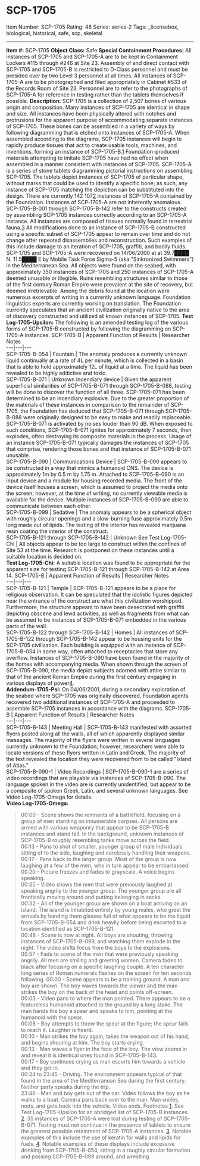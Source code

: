 # SCP-1705
Item Number: SCP-1705
Rating: 48
Series: series-2
Tags: _licensebox, biological, historical, safe, scp, skeletal

---

**Item #:** SCP-1705
**Object Class:** Safe
**Special Containment Procedures:** All instances of SCP-1705 and SCP-1705-A are to be kept in Containment Lockers #115 through #246 at Site 23. Assembly of and direct contact with SCP-1705 and SCP-1705-B is restricted to D-Class personnel and must be presided over by two Level 3 personnel at all times. All instances of SCP-1705-A are to be photographed and filed appropriately in Cabinet #533 of the Records Room of Site 23. Personnel are to refer to the photographs of SCP-1705-A for reference in testing rather than the tablets themselves if possible.
**Description:** SCP-1705 is a collection of 2,507 bones of various origin and composition. Many instances of SCP-1705 are identical in shape and size. All instances have been physically altered with notches and protrusions for the apparent purpose of accommodating separate instances of SCP-1705.
These bones can be assembled in a variety of ways by following diagramming that is etched onto instances of SCP-1705-A. When assembled according to the diagrams, SCP-1705 instances will begin to rapidly produce tissues that act to create usable tools, machines, and inventions, forming an instance of SCP-1705-B.[1](javascript:;) Foundation-produced materials attempting to imitate SCP-1705 have had no effect when assembled in a manner consistent with instances of SCP-1705.
SCP-1705-A is a series of stone tablets diagramming pictorial instructions on assembling SCP-1705. The tablets depict instances of SCP-1705 of particular shape, without marks that could be used to identify a specific bone; as such, any instance of SCP-1705 matching the depiction can be substituted into the design. There are currently 142 107[2](javascript:;) instances of SCP-1705-A contained by the Foundation. Instances of SCP-1705-A are not inherently anomalous.
SCP-1705-B-001 through SCP-1705-B-142 refer to the constructs created by assembling SCP-1705 instances correctly according to an SCP-1705-A instance. All instances are composed of tissues normally found in terrestrial fauna.[3](javascript:;) All modifications done to an instance of SCP-1705-B constructed using a specific subset of SCP-1705 appear to remain over time and do not change after repeated disassemblies and reconstruction. Such examples of this include damage to an iteration of SCP-1705, graffiti, and bodily fluids.
SCP-1705 and SCP-1705-A were recovered on 14/06/2000 at at 39.7████ N. 11.5████ E by Mobile Task Force Sigma-5 (aka "Sinkronized Swimmers") in the Mediterranean Sea. All objects were found on the seabed, with approximately 350 instances of SCP-1705 and 250 instances of SCP-1705-A deemed unusable or illegible. Ruins resembling structures similar to those of the first century Roman Empire were prevalent at the site of recovery, but deemed irretrievable. Among the debris found at the location were numerous excerpts of writing in a currently unknown language. Foundation linguistics experts are currently working on translation. The Foundation currently speculates that an ancient civilization originally native to the area of discovery constructed and utilized all known instances of SCP-1705.
**Test Log-1705-Upsilon:** The following is an amended testing log of the various forms of SCP-1705-B constructed by following the diagramming on SCP-1705-A instances.
SCP-1705-B | Apparent Function of Results | Researcher Notes  
---|---|---  
SCP-1705-B-054 | Fountain | The anomaly produces a currently unknown liquid continually at a rate of 4L per minute, which is collected in a basin that is able to hold approximately 12L of liquid at a time. The liquid has been revealed to be highly addictive and toxic.  
SCP-1705-B-071 | Unknown Incendiary device | Given the apparent superficial similarities of SCP-1705-B-071 through SCP-1705-B-088, testing will be done to discover the function of all three. SCP-1705-071 has been determined to be an incendiary explosive. Due to the greater proportion of the materials of these instances in comparison to the remainder of SCP-1705, the Foundation has deduced that SCP-1705-B-071 through SCP-1705-B-088 were originally designed to be easy to make and readily replaceable. SCP-1705-B-071 is activated by noises louder than 90 dB. When exposed to such conditions, SCP-1705-B-071 ignites for approximately 7 seconds, then explodes, often destroying its composite materials in the process. Usage of an instance SCP-1705-B-071 typically damages the instances of SCP-1705 that comprise, rendering those bones and that instance of SCP-1705-B-071 unusable.  
SCP-1705-B-090 | Communications Device | SCP-1705-B-090 appears to be constructed in a way that mimics a humanoid CNS. The device is approximately 1m by 0.5 m by 1.75 m. Attached to SCP-1705-B-090 is an input device and a module for housing recorded media. The front of the device itself houses a screen, which is assumed to project the media onto the screen; however, at the time of writing, no currently viewable media is available for the device. Multiple instances of SCP-1705-B-090 are able to communicate between each other.  
SCP-1705-B-099 | Sedative | The anomaly appears to be a spherical object with roughly circular openings and a slow-burning fuse approximately 0.5m long made out of lipids. The testing of the interior has revealed marijuana resin coating the interior of the construct.  
SCP-1705-B-121 through SCP-1705-B-142 | Unknown See Test Log-1705-Chi | All objects appear to be too large to construct within the confines of Site 53 at the time. Research is postponed on these instances until a suitable location is decided on.  
**Test Log-1705-Chi:** A suitable location was found to be appropriate for the apparent size for testing SCP-1705-B-121 through SCP-1705-B-142 at Area 14.
SCP-1705-B | Apparent Function of Results | Researcher Notes  
---|---|---  
SCP-1705-B-121 | Temple | SCP-1705-B-121 appears to be a place for religious observation. It can be speculated that the idolistic figures depicted near the entrance of the construct are what this civilization worshipped. Furthermore, the structure appears to have been desecrated with graffiti depicting obscene and lewd activities, as well as fragments from what can be assumed to be instances of SCP-1705-B-071 embedded in the various parts of the wall.  
SCP-1705-B-122 through SCP-1705-B-142 | Homes | All instances of SCP-1705-B-122 through SCP-1705-B-142 appear to be housing units for the SCP-1705 civilization. Each building is equipped with an instance of SCP-1705-B-054 in some way, often attached to receptacles that store any overflow. Instances of SCP-1705-B-090 have been found in the majority of the homes with accompanying media. When shown through the screen of SCP-1705-B-090, the media depict subjects adorned with attire similar to that of the ancient Roman Empire during the first century engaging in various displays of power[4](javascript:;).  
**Addendum-1705-Psi:** On 04/06/2001, during a secondary exploration of the seabed where SCP-1705 was originally discovered, Foundation agents recovered two additional instances of SCP-1705-A and proceeded to assemble SCP-1705 instances in accordance with the diagrams.
SCP-1705-B | Apparent Function of Results | Researcher Notes  
---|---|---  
SCP-1705-B-143 | Meeting Hall | SCP-1705-B-143 manifested with assorted flyers posted along all the walls, all of which apparently displayed similar messages. The majority of the flyers were written in several languages currently unknown to the Foundation; however, researchers were able to locate versions of these flyers written in Latin and Greek. The majority of the text revealed the location they were recovered from to be called "Island of Atlas."  
SCP-1705-B-090-1 | Video Recordings | SCP-1705-B-090-1 are a series of video recordings that are playable via instances of SCP-1705-B-090. The language spoken in the video are is currently unidentified, but appear to be a composite of spoken Greek, Latin, and several unknown languages. See Video Log-1705-Omega for details.  
**Video Log-1705-Omega:**
> 00:00 - Scene shows the remnants of a battlefield, focusing on a group of men standing on innumerable corpses. All persons are armed with various weaponry that appear to be SCP-1705-B instances and stand tall. In the background, unknown instances of SCP-1705-B roughly resembling tanks move across the field.  
>  00:13 - Pans to shot of smaller, younger group of male individuals sitting of to the side, laughing and carelessly handling their weapons.  
>  00:17 - Pans back to the larger group. Most of the group is now laughing at a few of the men, who in turn appear to be embarrassed.  
>  00:20 - Picture freezes and fades to grayscale. A voice begins speaking.  
>  00:25 - Video shows the men that were previously laughed at speaking angrily to the younger group. The younger group are all frantically moving around and putting belonging in sacks.  
>  00:32 - All of the younger group are shown on a boat arriving on an island. The island is inhabited entirely by young males, who greet the arrivals by handing them glasses full of what appears to be the liquid from SCP-1705-B-054 and drink heavily before being escorted to a location identified as SCP-1705-B-121.  
>  00:48 - Scene is now at night. All boys are shouting, throwing instances of SCP-1705-B-099, and watching them explode in the night. The video shifts focus from the boys to the explosions.  
>  00:57 - Fade to scene of the men that were previously speaking angrily. All men are smiling and greeting women. Camera fades to black after focusing on a specific laughing couple. A ten character long series of Roman numerals flashes on the screen for ten seconds following.
> 00:00 - Scene appears to be a training ground. A man and boy are shown. The boy waves towards the viewer and the man strikes the boy on the back of the head and points off-screen.  
>  00:03 - Video pans to where the man pointed. There appears to be a featureless humanoid attached to the ground by a long stake. The man hands the boy a spear and speaks to him, pointing at the humanoid with the spear.  
>  00:08 - Boy attempts to throw the spear at the figure; the spear fails to reach it. Laughter is heard.  
>  00:10 - Man strikes the boy again, takes the weapon out of his hand, and begins shouting at him. The boy starts crying.  
>  00:13 - Man waves a flyer in the face of the boy. The view zooms in and reveal it is identical ones found in SCP-1705-B-143.  
>  00:17 - Boy continues crying as man escorts him towards a vehicle and they get in.  
>  00:24 to 23:45 - Driving. The environment appears typical of that found in the area of the Mediterranean Sea during the first century. Neither party speaks during the trip.  
>  23:46 - Man and boy gets out of the car. Video follows the boy as he walks to a boat. Camera pans back over to the man. Man smiles, nods, and gets back into the vehicle. Video ends.
Footnotes
[1](javascript:;). See Test Log-1705-Upsilon for an abridged list of SCP-1705-B instances.
[2](javascript:;). 35 instances of SCP-1705-A were lost during testing of SCP-1705-B-071. Testing must not continue in the presence of tablets to ensure the greatest possible retainment of SCP-1705-A instances.
[3](javascript:;). Notable examples of this include the use of keratin for walls and lipids for fuels.
[4](javascript:;). Notable examples of these displays include excessive drinking from SCP-1705-B-054, sitting in a roughly circular formation and passing SCP-1705-B-099 around, and wrestling.
